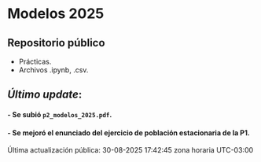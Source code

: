 # Modelos 2025

## Repositorio público

- Prácticas.
- Archivos .ipynb, .csv.


## *Último update*:

#### - Se subió `p2_modelos_2025.pdf`.
#### - Se mejoró el enunciado del ejercicio de población estacionaria de la P1.


Última actualización pública: 30-08-2025 17:42:45 zona horaria UTC-03:00

